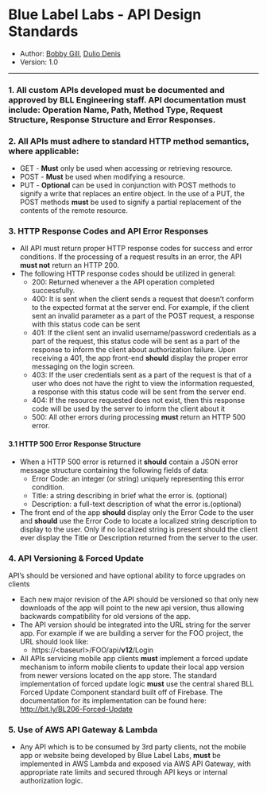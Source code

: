 # Blue Label Labs - API Design Standards
- Author: [Bobby Gill](https://www.bluelabellabs.com/team/bobby-gill/), [Dulio Denis](https://www.bluelabellabs.com/team/dulio-denis/)
- Version: 1.0
---

### 1. All custom APIs developed **must** be documented and approved by BLL Engineering staff. API documentation **must** include: Operation Name, Path, Method Type, Request Structure, Response Structure and Error Responses.

### 2. All APIs **must** adhere to standard HTTP method semantics, where applicable:
-   GET - **Must** only be used when accessing or retrieving  resource.
-   POST - **Must** be used when modifying a resource.
-   PUT - **Optional** can be used in conjunction with POST methods to signify a write that replaces an entire object. In the use of a PUT, the POST methods **must** be used to signify a partial replacement of the contents of the remote resource.

### 3. HTTP Response Codes and API Error Responses
- All API must return proper HTTP response codes for success and error conditions. If the processing of a request results in an error, the API **must not** return an HTTP 200. 
- The following HTTP response codes should be utilized in general:
    - 200: Returned whenever a the API operation completed successfully.
    - 400: It is sent when the client sends a request that doesn’t conform to the expected format at the server end. For example, if the client sent an 
invalid parameter as a part of the POST request, a response with this status code can be sent
    - 401: If the client sent an invalid username/password credentials as a part of the request, this status code will be sent as a part of the response to inform the client about authorization failure. Upon receiving a 401, the app front-end **should** display the proper error messaging on the login screen.
    - 403: If the user credentials sent as a part of the request is that of a user who does not have the right to view the information requested, a response with this status code will be sent from the server end.
    - 404: If the resource requested does not exist, then this response code will be used by the server to inform the client about it
    - 500: All other errors during processing **must** return an HTTP 500 error.

#### 3.1 HTTP 500 Error Response Structure
- When a HTTP 500 error is returned it **should** contain a JSON error message structure containing the following fields of data:
    - Error Code: an integer (or string) uniquely representing this error condition.
    - Title: a string describing in brief what the error is. (optional)
    - Description: a full-text description of what the error is.(optional)
- The front end of the app **should** display only the Error Code to the user and **should** use the Error Code to locate a localized string description to display to the user. Only if no localized string is present should the client ever display the Title or Description returned from the server to the user.

### 4. API Versioning & Forced Update
API’s should be versioned and have optional ability to force upgrades on clients
- Each new major revision of the API should be versioned so that only new downloads of the app will point to the new api version, thus allowing backwards compatibility for old versions of the app.
- The API version should be integrated into the URL string for the server app. For example if we are building a server for the FOO project, the URL should look like:
    - https://\<baseurl>/FOO/api/**v12**/Login
- All APIs servicing mobile app clients **must** implement a forced update mechanism to inform mobile clients to update their local app version from newer versions located on the app store. The standard implementation of forced update logic **must** use the central shared BLL Forced Update Component standard built off of Firebase. The documentation for its implementation can be found here: http://bit.ly/BL206-Forced-Update

### 5. Use of AWS API Gateway & Lambda
- Any API which is to be consumed by 3rd party clients, not the mobile app or website being developed by Blue Label Labs, **must** be implemented in AWS Lambda and exposed via AWS API Gateway, with appropriate rate limits and secured through API keys or internal authorization logic.
